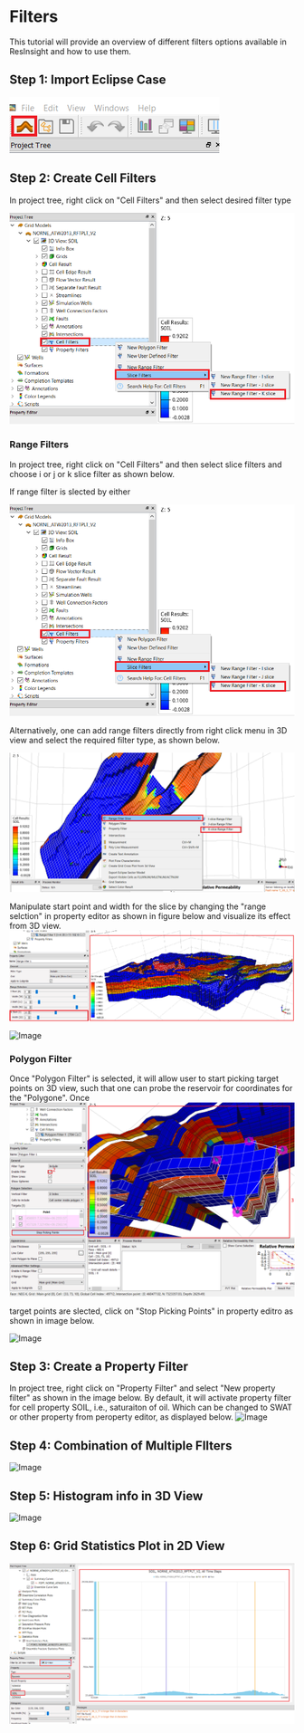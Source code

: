 
# Filters

This tutorial will provide an overview of different filters options available in ResInsight and how to use them.

## Step 1: Import Eclipse Case

![Image](Resources/Pictures/import_eclipse.png) 






## Step 2: Create Cell Filters

In project tree, right click on "Cell Filters" and then select desired filter type 

![Image](Resources/Pictures/cellfilters_right_click.png) 

### Range Filters


In project tree, right click on "Cell Filters" and then select slice filters and choose i or j or k slice filter as shown below.

If range filter is slected by either

![Image](Resources/Pictures/cellfilters_right_click.png) 

Alternatively, one can add range filters directly from right click menu in 3D view and select the required filter type, as shown below.

![Image](Resources/Pictures/3Dview_right_click.png) 


Manipulate start point and width for the slice by changing the "range selction"  in property editor as shown in figure below and visualize its effect from 3D view.
![Image](Resources/Pictures/change_start_point.png) 


![Image](Resources/Pictures/change_start_point_3D.png) 



### Polygon Filter

Once "Polygon Filter" is selected, it will allow user to start picking target points on 3D view, such that one can probe the reservoir for coordinates for the "Polygone". Once 
![Image](Resources/Pictures/polygon_filter.png) 


target points are slected, click on "Stop Picking Points" in property editro as shown in image below.



![Image](Resources/Pictures/stop_picking_polygon.png) 


## Step 3: Create a Property Filter

In project tree, right click on "Property Filter" and select "New property filter" as shown in the image below. By default, it will activate property filter for cell property SOIL, i.e., saturaiton of oil. Which can be changed to SWAT or other property from peroperty editor, as displayed below.
![Image](Resources/Pictures/rightclick_propertyfliters.png) 


## Step 4: Combination of Multiple FIlters

![Image](Resources/Pictures/combination_multiple_filters.png) 





## Step 5: Histogram info in 3D View
![Image](Resources/Pictures/histogram_infoview.png) 



## Step 6: Grid Statistics Plot in 2D View

![Image](Resources/Pictures/grid_statistics.png) 






